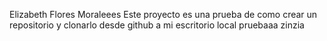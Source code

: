 Elizabeth Flores Moraleees
Este proyecto es una prueba de como crear un repositorio y clonarlo desde github a mi escritorio local
pruebaaa
zinzia